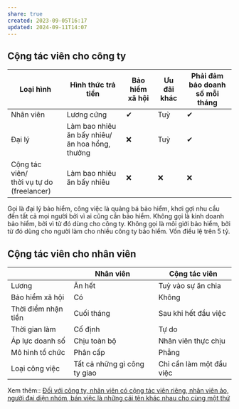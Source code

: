 ```yaml
---
share: true
created: 2023-09-05T16:17
updated: 2024-09-11T14:07
---
```

## Cộng tác viên cho công ty
| Loại hình                                    | Hình thức trả tiền                             | Bảo hiểm xã hội | Ưu đãi khác | Phải đảm bảo doanh số mỗi tháng |
| -------------------------------------------- | ---------------------------------------------- | --------------- | ----------- | ------------------------------- |
| Nhân viên                                    | Lương cứng                                     | ✔               | Tuỳ         | ✔                               |
| Đại lý                                       | Làm bao nhiêu ăn bấy nhiêu/ăn hoa hồng, thưởng | ❌               | Tuỳ         | ✔                               |
| Cộng tác viên/<br>thời vụ tự do (freelancer) | Làm bao nhiêu ăn bấy nhiêu                     | ❌               | ❌           | ❌                               |

Gọi là đại lý bảo hiểm, công việc là quảng bá bảo hiểm, khơi gợi nhu cầu đến tất cả mọi người bởi vì ai cũng cần bảo hiểm. Không gọi là kinh doanh bảo hiểm, bởi vì từ đó dùng cho công ty. Không gọi là môi giới bảo hiểm, bởi từ đó dùng cho người làm cho nhiều công ty bảo hiểm. Vốn điều lệ trên 5 tỷ.

## Cộng tác viên cho nhân viên
|                     | Nhân viên                    | Cộng tác viên            |
| ------------------- | ---------------------------- | ------------------------ |
| Lương               | Ăn hết                       | Tuỳ vào sự ăn chia       |
| Bảo hiểm xã hội     | Có                           | Không                    |
| Thời điểm nhận tiền | Cuối tháng                   | Sau khi hết đầu việc     |
| Thời gian làm       | Cố định                      | Tự do                    |
| Áp lực doanh số     | Chịu toàn bộ                 | Nhân viên thực chịu      |
| Mô hình tổ chức     | Phân cấp                     | Phẳng                    |
| Loại công việc      | Tất cả những gì công ty giao | Chỉ cần làm một đầu việc |

Xem thêm:: [Đối với công ty, nhân viên có cộng tác viên riêng, nhân viên ảo, người đại diện nhóm, bán việc là những cái tên khác nhau cho cùng một thứ](../Ki%E1%BA%BFm%20ti%E1%BB%81n/%C4%90%E1%BB%91i%20v%E1%BB%9Bi%20c%C3%B4ng%20ty,%20nh%C3%A2n%20vi%C3%AAn%20c%C3%B3%20c%E1%BB%99ng%20t%C3%A1c%20vi%C3%AAn%20ri%C3%AAng,%20nh%C3%A2n%20vi%C3%AAn%20%E1%BA%A3o,%20ng%C6%B0%E1%BB%9Di%20%C4%91%E1%BA%A1i%20di%E1%BB%87n%20nh%C3%B3m,%20b%C3%A1n%20vi%E1%BB%87c%20l%C3%A0%20nh%E1%BB%AFng%20c%C3%A1i%20t%C3%AAn%20kh%C3%A1c%20nhau%20cho%20c%C3%B9ng%20m%E1%BB%99t%20th%E1%BB%A9.md)
